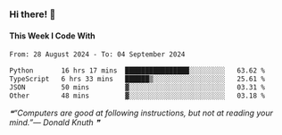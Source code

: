 ### Hi there! 👋

#### This Week I Code With
<!--START_SECTION:waka-->

```txt
From: 28 August 2024 - To: 04 September 2024

Python       16 hrs 17 mins  ████████████████░░░░░░░░░   63.62 %
TypeScript   6 hrs 33 mins   ██████▒░░░░░░░░░░░░░░░░░░   25.61 %
JSON         50 mins         ▓░░░░░░░░░░░░░░░░░░░░░░░░   03.31 %
Other        48 mins         ▓░░░░░░░░░░░░░░░░░░░░░░░░   03.18 %
```

<!--END_SECTION:waka-->

<!--STARTS_HERE_QUOTE_README-->
<i>❝“Computers are good at following instructions, but not at reading your mind.”— Donald Knuth   ❞</i>
<!--ENDS_HERE_QUOTE_README-->
